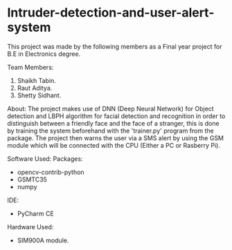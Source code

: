 # Intruder-detection-and-user-alert-system

This project was made by the following members as a Final year project for B.E in Electronics degree.

Team Members:
1) Shaikh Tabin.
2) Raut Aditya.
3) Shetty Sidhant.

About:
  The project makes use of DNN (Deep Neural Network) for Object detection and LBPH algorithm for facial detection and recognition in order to distinguish 
  between a friendly face and the face of a stranger, this is done by training the system beforehand with the 'trainer.py' program from the package. The project       then warns the user via a SMS alert by using the GSM module which will be connected with the CPU (Either a PC or Rasberry Pi).

Software Used:
  Packages:
  - opencv-contrib-python
  - GSMTC35
  - numpy
 
  IDE:
  - PyCharm CE
    
Hardware Used:
  - SIM900A module.
